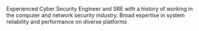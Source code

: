 Experienced Cyber Security Engineer and SRE with a history of working in the computer and network security industry. 
Broad expertise in system reliability and performance on diverse platforms
